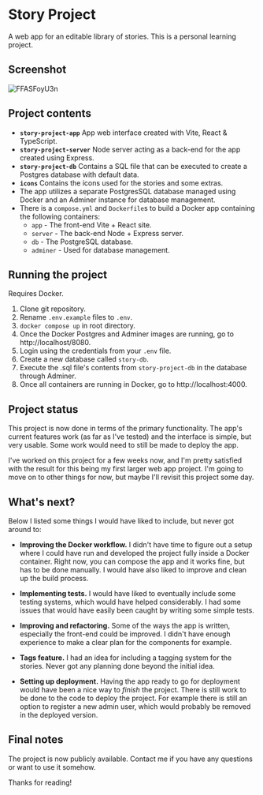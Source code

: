 # Story Project

A web app for an editable library of stories. This is a personal learning project.

## Screenshot
![FFASFoyU3n](https://github.com/OneginIII/story-project/assets/37181529/62e2f41e-bc35-4d6a-b7bb-700bc866a8a0)

## Project contents

- **`story-project-app`** App web interface created with Vite, React & TypeScript.
- **`story-project-server`** Node server acting as a back-end for the app created using Express.
- **`story-project-db`** Contains a SQL file that can be executed to create a Postgres database with default data.
- **`icons`** Contains the icons used for the stories and some extras.
- The app utilizes a separate PostgresSQL database managed using Docker and an Adminer instance for database management.
- There is a `compose.yml` and `Dockerfile`s to build a Docker app containing the following containers:
  - `app` - The front-end Vite + React site.
  - `server` - The back-end Node + Express server.
  - `db` - The PostgreSQL database.
  - `adminer` - Used for database management.

## Running the project

Requires Docker.

1. Clone git repository.
2. Rename `.env.example` files to `.env`.
3. `docker compose up` in root directory.
4. Once the Docker Postgres and Adminer images are running, go to http://localhost/8080.
5. Login using the credentials from your `.env` file.
6. Create a new database called `story-db`.
7. Execute the .sql file's contents from `story-project-db` in the database through Adminer.
8. Once all containers are running in Docker, go to http://localhost:4000.

## Project status

This project is now done in terms of the primary functionality. The app's current features work (as far as I've tested) and the interface is simple, but very usable. Some work would need to still be made to deploy the app.

I've worked on this project for a few weeks now, and I'm pretty satisfied with the result for this being my first larger web app project. I'm going to move on to other things for now, but maybe I'll revisit this project some day.

## What's next?

Below I listed some things I would have liked to include, but never got around to:

- **Improving the Docker workflow.** I didn't have time to figure out a setup where I could have run and developed the project fully inside a Docker container. Right now, you can compose the app and it works fine, but has to be done manually. I would have also liked to improve and clean up the build process.

- **Implementing tests.** I would have liked to eventually include some testing systems, which would have helped considerably. I had some issues that would have easily been caught by writing some simple tests.

- **Improving and refactoring.** Some of the ways the app is written, especially the front-end could be improved. I didn't have enough experience to make a clear plan for the components for example.

- **Tags feature.** I had an idea for including a tagging system for the stories. Never got any planning done beyond the initial idea.

- **Setting up deployment.** Having the app ready to go for deployment would have been a nice way to _finish_ the project. There is still work to be done to the code to deploy the project. For example there is still an option to register a new admin user, which would probably be removed in the deployed version.

## Final notes

The project is now publicly available. Contact me if you have any questions or want to use it somehow.

Thanks for reading!
